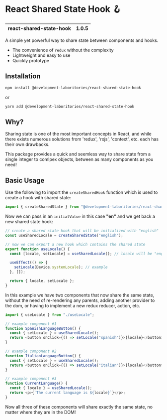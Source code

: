 # React Shared State Hook 🪝

| react-shared-state-hook | 1.0.5 |
| ----------------------- | ----- |

A simple yet powerful way to share state between components and hooks.

- The convenience of `redux` without the complexity
- Lightweight and easy to use
- Quickly prototype

## Installation

```bash
npm install @development-laboritories/react-shared-state-hook
```

or

```bash
yarn add @development-laboritories/react-shared-state-hook
```

## Why?

Sharing state is one of the most important concepts in React, and while there exists numerous solutions from 'redux', 'rxjs', 'context', etc. each has their own drawbacks.

This package provides a quick and seemless way to share state from a single integer to comlpex objects, between as many components as you need!

## Basic Usage

Use the following to import the `createSharedHook` function which is used to create a hook with shared state:

```ts
import { createSharedState } from "@development-laboritories/react-shared-state-hook";
```

Now we can pass in an `initialValue` in this case **"en"** and we get back a new shared state hook:

```ts
// create a shared state hook that will be initialized with "english"
const useSharedLocale = createSharedState("english");

// now we can export a new hook which contains the shared state
export function useLocale() {
  const [locale, setLocale] = useSharedLocale(); // locale will be "english"

  useEffect(() => {
    setLocale(Device.systemLocale); // example
  }, []);

  return { locale, setLocale };
}
```

In this example we have two components that now share the same state, without the need of re-rendering any parents, adding another provider to the dom, or having to implement a new redux reducer, action, etc.

```ts
import { useLocale } from "./useLocale";

// example component #1
function SpanishLanguageButton() {
  const { setLocale } = useSharedLocale();
  return <button onClick={() => setLocale("spanish")}>{locale}</button>;
}

// example component #2
function ItalianLanguageButton() {
  const { setLocale } = useSharedLocale();
  return <button onClick={() => setLocale("italian")}>{locale}</button>;
}

// example component #3
function CurrentLanguage() {
  const { locale } = useSharedLocale();
  return <p>{`The current language is ${locale}`}</p>;
}
```

Now all three of these components will share exactly the same state, no matter where they are in the DOM!
